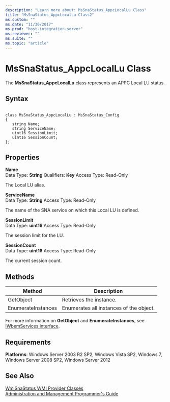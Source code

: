 ```yaml
---
description: "Learn more about: MsSnaStatus_AppcLocalLu Class"
title: "MsSnaStatus_AppcLocalLu Class2"
ms.custom: ""
ms.date: "11/30/2017"
ms.prod: "host-integration-server"
ms.reviewer: ""
ms.suite: ""
ms.topic: "article"
---
```

# MsSnaStatus_AppcLocalLu Class
The **MsSnaStatus_AppcLocalLu** class represents an APPC Local LU status.  
  
## Syntax  
  
```  
  
class MsSnaStatus_AppcLocalLu : MsSnaStatus_Config  
{  
   string Name;  
   string ServiceName;  
   uint16 SessionLimit;  
   uint16 SessionCount;  
};  
```  
  
## Properties  
 **Name**  
 Data Type: **String** Qualifiers: **Key** Access Type: Read-Only  
  
 The Local LU alias.  
  
 **ServiceName**  
 Data Type: **String** Access Type: Read-Only  
  
 The name of the SNA service on which this Local LU is defined.  
  
 **SessionLimit**  
 Data Type: **uint16** Access Type: Read-Only  
  
 The session limit for the LU.  
  
 **SessionCount**  
 Data Type: **uint16** Access Type: Read-Only  
  
 The current session count.  
  
## Methods  
  
|Method|Description|  
|------------|-----------------|  
|GetObject|Retrieves the instance.|  
|EnumerateInstances|Enumerates all instances of the object.|  
  
 For more information on **GetObject** and **EnumerateInstances**, see [IWbemServices interface](/windows/win32/wmisdk/iwbemservices-methods).  
  
## Requirements  
 **Platforms**: Windows Server 2003 R2 SP2, Windows Vista SP2, Windows 7, Windows Server 2008 SP2, Windows Server 2012  
  
## See Also  
 [WmiSnaStatus WMI Provider Classes](../core/wmisnastatus-wmi-provider-classes1.md)   
 [Administration and Management Programmer's Guide](./administration-and-management-programmer-s-guide2.md)